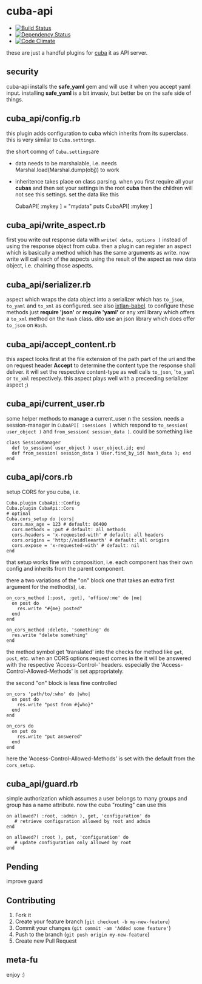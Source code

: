 cuba-api
========

* [![Build Status](https://secure.travis-ci.org/mkristian/cuba-api.png)](http://travis-ci.org/mkristian/cuba-api)
* [![Dependency Status](https://gemnasium.com/mkristian/cuba-api.png)](https://gemnasium.com/mkristian/cuba-api)
* [![Code Climate](https://codeclimate.com/github/mkristian/cuba-api.png)](https://codeclimate.com/github/mkristian/cuba-api)

these are just a handful plugins for [cuba](https://github.com/soveran/cuba) it as API server.

security
--------

cuba-api installs the **safe_yaml** gem and will use it when you accept yaml input. installing **safe_yaml** is a bit invasiv, but better be on the safe side of things.

cuba\_api/config.rb
------------------

this plugin adds configuration to cuba which inherits from its superclass. this is very similar to `Cuba.settings`.

the short comng of `Cuba.settings`are

* data needs to be marshalable, i.e. needs Marshal.load(Marshal.dump(obj)) to work

* inheritence takes place on class parsing. when you first require all your **cubas** and then set your settings in the root **cuba** then the children will not see this settings. set the data like this

    CubaAPI[ :mykey ] = "mydata"
    puts CubaAPI[ :mykey ]

cuba\_api/write_aspect.rb 
-------------------------

first you write out response data with `write( data, options )` instead of using the response object from cuba. then a plugin can register an aspect which is basically a method which has the same arguments as write. now write will call each of the aspects using the result of the aspect as new data object, i.e. chaining those aspects.

cuba\_api/serializer.rb 
-------------------------

aspect which wraps the data object into a serializer which has `to_json`, `to_yaml` and `to_xml` as configured. see also [ixtlan-babel](https://github.com/mkristian/ixtlan-babel). to configure these methods just **require 'json'** or **require 'yaml'** or any xml lbrary which offers a `to_xml` method on the `Hash` class. dito use an json library which does offer `to_json` on `Hash`.

cuba\_api/accept_content.rb 
----------------------------

this aspect looks first at the file extension of the path part of the uri and the on request header **Accept** to determine the content type the response shall deliver. it will set the respective content-type as well calls `to_json`, '`to_yaml` or `to_xml` respectively. this aspect plays well with a preceeding serializer aspect ;)


cuba\_api/current_user.rb 
--------------------------

some helper methods to manage a current_user n the session. needs a session-manager in `CubaAPI[ :sessions ]` which respond to `to_session( user_object )` and `from_session( session_data )`. could be something like

    class SessionManager
	  def to_session( user_object ) user_object.id; end
	  def from_session( session_data ) User.find_by_id( hash_data ); end
	end

cuba\_api/cors.rb 
--------------------------

setup CORS for you cuba, i.e.

    Cuba.plugin CubaApi::Config
    Cuba.plugin CubaApi::Cors
    # optinal
    Cuba.cors_setup do |cors|
      cors.max_age = 123 # default: 86400
      cors.methods = :put # default: all methods
      cors.headers = 'x-requested-with' # default: all headers
      cors.origins = 'http://middleearth' # default: all origins
      cors.expose = 'x-requested-with' # default: nil
    end

that setup works fine with composition, i.e. each component has their own config and inherits from the parent component.

there a two variations of the "on" block one that takes an extra first argument for the method(s), i.e.

    on_cors_method [:post, :get], 'office/:me' do |me|
      on post do
        res.write "#{me} posted"
      end
    end

    on_cors_method :delete, 'something' do
      res.write "delete something"
    end

the method symbol get 'translated' into the checks for method like ```get```, ```post```, etc. when an CORS options request comes in the it will be answered with the respective 'Access-Control-' headers. especially the 'Access-Control-Allowed-Methods' is set appropriately.

the second "on" block is less fine controlled

    on_cors 'path/to/:who' do |who|
      on post do
        res.write "post from #{who}"
      end
    end
	  
    on_cors do
      on put do
        res.write "put answered"
      end
    end
	  
 here the 'Access-Control-Allowed-Methods' is set with the default from the ```cors_setup```.

cuba\_api/guard.rb 
--------------------------

simple authorization which assumes a user belongs to many groups and group has a name attribute. now the cuba "routing" can use this

    on allowed?( :root, :admin ), get, 'configuration' do 
	   # retrieve configuration allowed by root and admin
    end

    on allowed?( :root ), put, 'configuration' do 
	   # update configuration only allowed by root
    end

Pending
-------

improve guard

Contributing
------------

1. Fork it
2. Create your feature branch (`git checkout -b my-new-feature`)
3. Commit your changes (`git commit -am 'Added some feature'`)
4. Push to the branch (`git push origin my-new-feature`)
5. Create new Pull Request

meta-fu
-------

enjoy :) 

